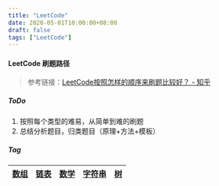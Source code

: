 ```yaml
---
title: "LeetCode"
date: 2020-05-01T10:00:00+08:00
draft: false
tags: ["LeetCode"]
---
```




<!-- Debug

| [数组](http://localhost:1313/posts/leetcode/array/) | [链表](http://localhost:1313/posts/leetcode/linkedlist/) | [数学](http://localhost:1313/posts/leetcode/math/) | [字符串](http://localhost:1313/posts/leetcode/string/) | [树](http://localhost:1313/posts/leetcode/tree/) |
| --------------------------------------------------- | -------------------------------------------------------- | -------------------------------------------------- | ------------------------------------------------------ | ------------------------------------------------ |

 -->

#### LeetCode 刷题路径

> 参考链接：[LeetCode按照怎样的顺序来刷题比较好？ - 知乎](https://www.zhihu.com/question/36738189/answer/908664455)



##### ToDo

1. 按照每个类型的难易，从简单到难的刷题
2. 总结分析题目，归类题目（原理+方法+模板）



##### Tag

| [数组](https://dev.hjw.best/posts/leetcode/array/) | [链表](https://dev.hjw.best/posts/leetcode/linkedList/) | [数学](https://dev.hjw.best/posts/leetcode/math/) | [字符串](https://dev.hjw.best/posts/leetcode/string/) | [树](https://dev.hjw.best/posts/leetcode/tree/) |
| --------------------------------------------------- | -------------------------------------------------------- | -------------------------------------------------- | ------------------------------------------------------ | ------------------------------------------------ |



<!--

##### 题目类型

滑动窗口、双指针、 二分查找、循环排序

链表翻转、 双堆类型、 Top K、 归并类型

##### 动态规划

背包问题、 状态机、 斐波那契数列

子序列、 回文子系列、 最长子字符串

-->